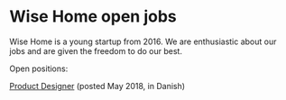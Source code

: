# Wise Home open jobs

Wise Home is a young startup from 2016.
We are enthusiastic about our jobs and are given the freedom to do our best.

Open positions:

[Product Designer](https://github.com/wise-home/jobs/blob/master/product_designer.md) (posted May 2018, in Danish)
